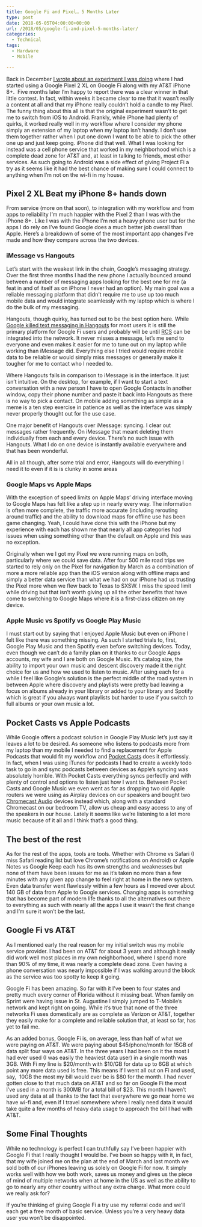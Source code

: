 ```yaml
---
title: Google Fi and Pixel… 5 Months Later
type: post
date: 2018-05-05T04:00:00+00:00
url: /2018/05/google-fi-and-pixel-5-months-later/
categories:
  - Technical
tags:
  - Hardware
  - Mobile

---
```

Back in December [I wrote about an experiment I was doing][1] where I had started using a Google Pixel 2 XL on Google Fi along with my AT&T iPhone 8+.  Five months later I’m happy to report there was a clear winner in that little contest. In fact, within weeks it became clear to me that it wasn’t really a content at all and that my iPhone really couldn’t hold a candle to my Pixel.
The funny thing about this all is that the original experiment wasn’t to get me to switch from iOS to Android. Frankly, while iPhone had plenty of quirks, it worked really well in my workflow where I consider my phone simply an extension of my laptop when my laptop isn’t handy. I don’t use them together rather when I put one down I want to be able to pick the other one up and just keep going. iPhone did that well. What I was looking for instead was a cell phone service that worked in my neighborhood which is a complete dead zone for AT&T and, at least in talking to friends, most other services. As such going to Android was a side effect of giving Project Fi a try as it seems like it had the best chance of making sure I could connect to anything when I’m not on the wi-fi in my house.

## Pixel 2 XL Beat my iPhone 8+ hands down

From service (more on that soon), to integration with my workflow and from apps to reliability I’m much happier with the Pixel 2 than I was with the iPhone 8+. Like I was with the iPhone I’m not a heavy phone user but for the apps I do rely on I’ve found Google does a much better job overall than Apple. Here’s a breakdown of some of the most important app changes I’ve made and how they compare across the two devices.

### iMessage vs Hangouts

Let’s start with the weakest link in the chain, Google’s messaging strategy. Over the first three months I had the new phone I actually bounced around between a number of messaging apps looking for the best one for me (a feat in and of itself as on iPhone I never had an option). My main goal was a reliable messaging platform that didn’t require me to use up too much mobile data and would integrate seamlessly with my laptop which is where I do the bulk of my messaging.

Hangouts, though quirky, has turned out to be the best option here. While [Google killed text messaging in Hangouts][2] for most users it is still the primary platform for Google Fi users and probably will be until [RCS][3] can be integrated into the network. It never misses a message, let’s me send to everyone and even makes it easier for me to tune out on my laptop while working than iMessage did. Everything else I tried would require mobile data to be reliable or would simply miss messages or generally make it tougher for me to contact who I needed to.

Where Hangouts fails in comparison to iMessage is in the interface. It just isn’t intuitive. On the desktop, for example, if I want to start a text conversation with a new person I have to open Google Contacts in another window, copy their phone number and paste it back into Hangouts as there is no way to pick a contact. On mobile adding something as simple as a meme is a ten step exercise in patience as well as the interface was simply never properly thought out for the use case.

One major benefit of Hangouts over iMessage: syncing. I clear out messages rather frequently. On iMessage that meant deleting them individually from each and every device. There’s no such issue with Hangouts. What I do on one device is instantly available everywhere and that has been wonderful.

All in all though, after some trial and error, Hangouts will do everything I need it to even if it is is clunky in some areas

### Google Maps vs Apple Maps

With the exception of speed limits on Apple Maps’ driving interface moving to Google Maps has felt like a step up in nearly every way. The information is often more complete, the traffic more accurate (including rerouting around traffic) and the ability to download maps for offline use has been game changing. Yeah, I could have done this with the iPhone but my experience with each has shown me that nearly all app categories had issues when using something other than the default on Apple and this was no exception.

Originally when we I got my Pixel we were running maps on both, particularly where we could save data. After four 500 mile road trips we started to rely only on the Pixel for navigation by March as a combination of more a more reliable app than the iOS version along with offline maps and simply a better data service than what we had on our iPhone had us trusting the Pixel more when we flew back to Texas to SXSW. I miss the speed limit while driving but that isn’t worth giving up all the other benefits that have come to switching to Google Maps where it is a first-class citizen on my device.

### Apple Music vs Spotify vs Google Play Music

I must start out by saying that I enjoyed Apple Music but even on iPhone I felt like there was something missing. As such I started trials to, first, Google Play Music and then Spotify even before switching devices. Today, even though we can’t do a family plan on it thanks to our Google Apps accounts, my wife and I are both on Google Music. It’s catalog size, the ability to import your own music and descent discovery made it the right choice for us and how we used to listen to music. After using each for a while I feel like Google’s solution is the perfect middle of the road system in between Apple where discovery and playlists were pretty bad leaving a focus on albums already in your library or added to your library and Spotify which is great if you always want playlists but harder to use if you switch to full albums or your own music a lot.

## Pocket Casts vs Apple Podcasts

While Google offers a podcast solution in Google Play Music let’s just say it leaves a lot to be desired. As someone who listens to podcasts more from my laptop than my mobile I needed to find a replacement for Apple Podcasts that would fit my workflow and [Pocket Casts][4] does it effortlessly. In fact, when I was using iTunes for podcasts I had to create a weekly todo task to go in and sync podcasts between devices as Apple’s syncing was absolutely horrible. With Pocket Casts everything syncs perfectly and with plenty of control and options to listen just how I want to. Between Pocket Casts and Google Music we even went as far as dropping two old Apple routers we were using as Airplay devices on our speakers and bought two [Chromecast Audio][5] devices instead which, along with a standard Chromecast on our bedroom TV, allow us cheap and easy access to any of the speakers in our house. Lately it seems like we’re listening to a lot more music because of it all and I think that’s a good thing.

## The best of the rest

As for the rest of the apps, tools are tools. Whether with Chrome vs Safari (I miss Safari reading list but love Chrome’s notifications on Android) or Apple Notes vs Google Keep each has its own strengths and weaknesses but none of them have been issues for me as it’s taken no more than a few minutes with any given app change to feel right at home in the new system. Even data transfer went flawlessly within a few hours as I moved over about 140 GB of data from Apple to Google services. Changing apps is something that has become part of modern life thanks to all the alternatives out there to everything as such with nearly all the apps I use it wasn’t the first change and I’m sure it won’t be the last.

## Google Fi vs AT&T

As I mentioned early the real reason for my initial switch was my mobile service provider. I had been on AT&T for about 3 years and although it really did work well most places in my own neighborhood, where I spend more than 90% of my time, it was nearly a complete dead zone. Even having a phone conversation was nearly impossible if I was walking around the block as the service was too spotty to keep it going.

Google Fi has been amazing. So far with it I’ve been to four states and pretty much every corner of Florida without it missing beat. When family on Sprint were having issue in St. Augustine I simply jumped to T-Mobile’s network and kept right on going. While it’s true that none of the three networks Fi uses domestically are as complete as Verizon or AT&T, together they easily make for a complete and reliable solution that, at least so far, has yet to fail me.&nbsp;

As an added bonus, Google Fi is, on average, less than half of what we were paying on AT&T. We were paying about $45/phone/month for 15GB of data split four ways on AT&T. In the three years I had been on it the most I had ever used (I was easily the heaviest data user) in a single month was 3GB. With Fi my line is $20/month with $10/GB for data up to 6GB at which point any more data used is free. This means if I went all out on Fi and used, say,&nbsp; 10GB the most my bill would ever be is $80 for the month. I had never gotten close to that much data on AT&T and so far on Google Fi the most I’ve used in a month is 300MB for a total bill of $23. This month I haven’t used any data at all thanks to the fact that everywhere we go near home we have wi-fi and, even if I travel somewhere where I really need data it would take quite a few months of heavy data usage to approach the bill I had with AT&T.

## Some Final Thoughts

While no technology is perfect I can truthfully say I’ve been happier with Google Fi that I really thought I would be. I’ve been so happy with it, in fact, that my wife joined me on the plan at the end of March and last month we sold both of our iPhones leaving us solely on Google Fi for now. It simply works well with how we both work, saves us money and gives us the piece of mind of multiple networks when at home in the US as well as the ability to go to nearly any other country without any extra charge. What more could we really ask for?

If you’re thinking of giving Google Fi a try use my referral code and we’ll each get a free month of basic service. Unless you’re a very heavy data user you won’t be disappointed.

 [1]: /2017/12/pixel-2-xl-vs-iphone-8-a-week-of-using-both/
 [2]: https://www.theverge.com/2017/3/23/15045086/google-hangouts-sms-messaging-removed
 [3]: https://www.digitaltrends.com/mobile/what-is-rcs-messaging/
 [4]: https://www.shiftyjelly.com/pocketcasts/
 [5]: https://store.google.com/us/product/chromecast_audio?hl=en-US